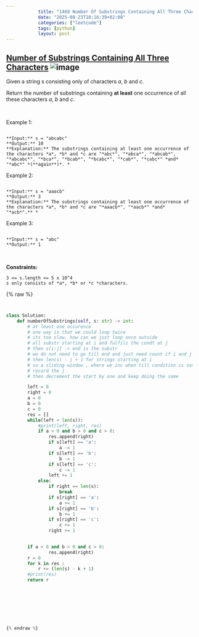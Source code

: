 ```yaml
---
            title: "1460 Number Of Substrings Containing All Three Characters"
            date: "2025-08-23T10:16:39+02:00"
            categories: ["leetcode"]
            tags: [python]
            layout: post
---
```

            
## [Number of Substrings Containing All Three Characters](https://leetcode.com/problems/number-of-substrings-containing-all-three-characters) ![image](https://img.shields.io/badge/Difficulty-Medium-orange)

Given a string s consisting only of characters *a*, *b* and *c*.

Return the number of substrings containing **at least** one occurrence of all these characters *a*, *b* and *c*.

 

Example 1:

```

**Input:** s = "abcabc"
**Output:** 10
**Explanation:** The substrings containing at least one occurrence of the characters *a*, *b* and *c are "*abc*", "*abca*", "*abcab*", "*abcabc*", "*bca*", "*bcab*", "*bcabc*", "*cab*", "*cabc*" *and* "*abc*" *(**again**)*. *

```

Example 2:

```

**Input:** s = "aaacb"
**Output:** 3
**Explanation:** The substrings containing at least one occurrence of the characters *a*, *b* and *c are "*aaacb*", "*aacb*" *and* "*acb*".** *

```

Example 3:

```

**Input:** s = "abc"
**Output:** 1

```

 

**Constraints:**

	3 <= s.length <= 5 x 10^4
	s only consists of *a*, *b* or *c *characters.

{% raw %}


```python


class Solution:
    def numberOfSubstrings(self, s: str) -> int:
        # at least one occurence 
        # one way is that we could loop twice 
        # its too slow, how can we just loop once outside
        # all substr starting at i and fulfils the condt at j 
        # then s[i:j] -> end is the substr
        # we do not need to go till end and just need count if i and j
        # then len(s) - j + 1 for strings starting at i
        # so a sliding window , where we inc when till condition is satisfied and 
        # record the j 
        # then decrement the start by one and keep doing the same 

        left = 0
        right = 0
        a = 0
        b = 0
        c = 0
        res = []
        while(left < len(s)):
            #print(left, right, res)
            if a > 0 and b > 0 and c > 0:
                res.append(right)
                if s[left] == 'a':
                    a -= 1
                if s[left] == 'b':
                    b -= 1
                if s[left] == 'c':
                    c -= 1
                left += 1
            else:
                if right == len(s):
                    break
                if s[right] == 'a':
                    a += 1
                if s[right] == 'b':
                    b += 1
                if s[right] == 'c':
                    c += 1
                right += 1

        
        if a > 0 and b > 0 and c > 0:
                res.append(right)
        r = 0
        for k in res :
            r += (len(s) - k + 1)
        #print(res)
        return r

            


        
        


{% endraw %}
```
